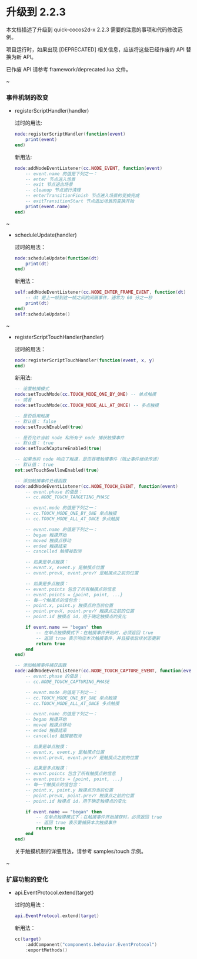 # 升级到 2.2.3

本文档描述了升级到 quick-cocos2d-x 2.2.3 需要的注意的事项和代码修改范例。

项目运行时，如果出现 [DEPRECATED] 相关信息，应该将这些已经作废的 API 替换为新 API。

已作废 API 请参考 framework/deprecated.lua 文件。

~


### 事件机制的改变

-   registerScriptHandler(handler)

    过时的用法:

    ```lua
    node:registerScriptHandler(function(event)
        print(event)
    end)
    ```

    新用法:

    ```lua
    node:addNodeEventListener(cc.NODE_EVENT, function(event)
        -- event.name 的值是下列之一：
        -- enter 节点进入场景
        -- exit 节点退出场景
        -- cleanup 节点进行清理
        -- enterTransitionFinish 节点进入场景的变换完成
        -- exitTransitionStart 节点退出场景的变换开始
        print(event.name)
    end)
    ```

~


-   scheduleUpdate(handler)

    过时的用法：

    ```lua
    node:scheduleUpdate(function(dt)
        print(dt)
    end)
    ```

    新用法：

    ```lua
    self:addNodeEventListener(cc.NODE_ENTER_FRAME_EVENT, function(dt)
        -- dt 是上一帧到这一帧之间的间隔事件，通常为 60 分之一秒
        print(dt)
    end)
    self:scheduleUpdate()
    ```

~


-   registerScriptTouchHandler(handler)

    过时的用法：

    ```lua
    node:registerScriptTouchHandler(function(event, x, y)
    end)
    ```

    新用法:

    ```lua
    -- 设置触摸模式
    node:setTouchMode(cc.TOUCH_MODE_ONE_BY_ONE) -- 单点触摸
    -- 或者
    node:setTouchMode(cc.TOUCH_MODE_ALL_AT_ONCE) -- 多点触摸

    -- 是否启用触摸
    -- 默认值： false
    node:setTouchEnabled(true)

    -- 是否允许当前 node 和所有子 node 捕获触摸事件
    -- 默认值： true
    node:setTouchCaptureEnabled(true)

    -- 如果当前 node 响应了触摸，是否吞噬触摸事件（阻止事件继续传递）
    -- 默认值： true
    not:setTouchSwallowEnabled(true)

    -- 添加触摸事件处理函数
    node:addNodeEventListener(cc.NODE_TOUCH_EVENT, function(event)
        -- event.phase 的值是：
        -- cc.NODE_TOUCH_TARGETING_PHASE

        -- event.mode 的值是下列之一：
        -- cc.TOUCH_MODE_ONE_BY_ONE 单点触摸
        -- cc.TOUCH_MODE_ALL_AT_ONCE 多点触摸

        -- event.name 的值是下列之一：
        -- began 触摸开始
        -- moved 触摸点移动
        -- ended 触摸结束
        -- cancelled 触摸被取消

        -- 如果是单点触摸：
        -- event.x, event.y 是触摸点位置
        -- event.prevX, event.prevY 是触摸点之前的位置

        -- 如果是多点触摸：
        -- event.points 包含了所有触摸点的信息
        -- event.points = {point, point, ...}
        -- 每一个触摸点的值包含：
        -- point.x, point.y 触摸点的当前位置
        -- point.prevX, point.prevY 触摸点之前的位置
        -- point.id 触摸点 id，用于确定触摸点的变化

        if event.name == "began" then
            -- 在单点触摸模式下：在触摸事件开始时，必须返回 true
            -- 返回 true 表示响应本次触摸事件，并且接收后续状态更新
            return true
        end
    end)

    -- 添加触摸事件捕获函数
    node:addNodeEventListener(cc.NODE_TOUCH_CAPTURE_EVENT, function(event)
        -- event.phase 的值是：
        -- cc.NODE_TOUCH_CAPTURING_PHASE

        -- event.mode 的值是下列之一：
        -- cc.TOUCH_MODE_ONE_BY_ONE 单点触摸
        -- cc.TOUCH_MODE_ALL_AT_ONCE 多点触摸

        -- event.name 的值是下列之一：
        -- began 触摸开始
        -- moved 触摸点移动
        -- ended 触摸结束
        -- cancelled 触摸被取消

        -- 如果是单点触摸：
        -- event.x, event.y 是触摸点位置
        -- event.prevX, event.prevY 是触摸点之前的位置

        -- 如果是多点触摸：
        -- event.points 包含了所有触摸点的信息
        -- event.points = {point, point, ...}
        -- 每一个触摸点的值包含：
        -- point.x, point.y 触摸点的当前位置
        -- point.prevX, point.prevY 触摸点之前的位置
        -- point.id 触摸点 id，用于确定触摸点的变化

        if event.name == "began" then
            -- 在单点触摸模式下：在触摸事件开始捕获时，必须返回 true
            -- 返回 true 表示要捕获本次触摸事件
            return true
        end
    end)
    ```

    关于触摸机制的详细用法，请参考 samples/touch 示例。

~


### 扩展功能的变化

-   api.EventProtocol.extend(target)

    过时的用法：

    ```lua
    api.EventProtocol.extend(target)
    ```

    新用法：

    ```lua
    cc(target)
        :addComponent("components.behavior.EventProtocol")
        :exportMethods()
    ```
